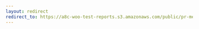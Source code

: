 ```yaml
---
layout: redirect
redirect_to: https://a8c-woo-test-reports.s3.amazonaws.com/public/pr-merge/40964/api/index.html
---
```

